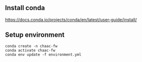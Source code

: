 
## Install conda
https://docs.conda.io/projects/conda/en/latest/user-guide/install/

## Setup environment
```
conda create -n chaac-fw
conda activate chaac-fw
conda env update -f environment.yml
```
